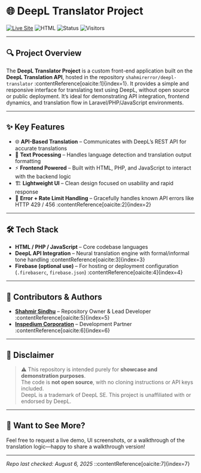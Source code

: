 # 🌐 DeepL Translator Project

[![Live Site](https://img.shields.io/badge/Visit‐Demo‐Not%20Public‑grey?style=for‑the‑badge)]()
![HTML](https://img.shields.io/badge/Languages‑HTML%20%2B%20PHP%2CJS‑orange?style=for‑the‑badge)
![Status](https://img.shields.io/badge/Status‑Showcase‑blue?style=for‑the‑badge)
![Visitors](https://visitor-badge.laobi.icu/badge?page_id=shahmirerror.deepl-translator&style=for-the-badge)

---

## 🔍 Project Overview

The **DeepL Translator Project** is a custom front-end application built on the **DeepL Translation API**, hosted in the repository `shahmirerror/deepl-translator` :contentReference[oaicite:1]{index=1}. It provides a simple and responsive interface for translating text using DeepL, without open source or public deployment. It’s ideal for demonstrating API integration, frontend dynamics, and translation flow in Laravel/PHP/JavaScript environments.

---

## ✨ Key Features

- 🌐 **API-Based Translation** – Communicates with DeepL’s REST API for accurate translations
- 🧠 **Text Processing** – Handles language detection and translation output formatting
- ⚡ **Frontend Powered** – Built with HTML, PHP, and JavaScript to interact with the backend logic
- 🏗️ **Lightweight UI** – Clean design focused on usability and rapid response
- 🔐 **Error + Rate Limit Handling** – Gracefully handles known API errors like HTTP 429 / 456 :contentReference[oaicite:2]{index=2}

---

## 🛠️ Tech Stack

- **HTML / PHP / JavaScript** – Core codebase languages  
- **DeepL API Integration** – Neural translation engine with formal/informal tone handling :contentReference[oaicite:3]{index=3}  
- **Firebase (optional use)** – For hosting or deployment configuration (`.firebaserc`, `firebase.json`) :contentReference[oaicite:4]{index=4}  

---

## 👥 Contributors & Authors

- **[Shahmir Sindhu](https://github.com/shahmirerror)** – Repository Owner & Lead Developer :contentReference[oaicite:5]{index=5}  
- **[Inspedium Corporation](https://inspedium.com)** – Development Partner :contentReference[oaicite:6]{index=6}

---

## 🚫 Disclaimer

> ⚠️ This repository is intended purely for **showcase and demonstration purposes**.  
> The code is **not open source**, with no cloning instructions or API keys included.  
> DeepL is a trademark of DeepL SE. This project is unaffiliated with or endorsed by DeepL.

---

## 💬 Want to See More?

Feel free to request a live demo, UI screenshots, or a walkthrough of the translation logic—happy to share a walkthrough version!

---

*Repo last checked: August 6, 2025*
::contentReference[oaicite:7]{index=7}
